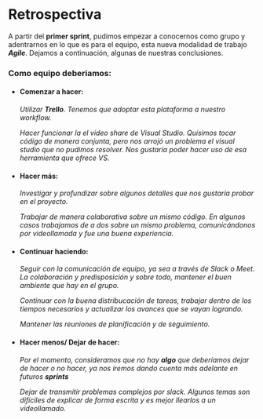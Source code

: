 # Retrospectiva

A partir del **primer sprint**, pudimos empezar a conocernos como grupo y adentrarnos en lo que es para el equipo, esta nueva modalidad de trabajo ***Agile***. Dejamos a continuación, algunas de nuestras conclusiones.
### Como equipo deberiamos:


- ####  Comenzar a hacer:
  _Utilizar **Trello**. Tenemos que adoptar esta plataforma a nuestro workflow._
  
  _Hacer funcionar la el video share de Visual Studio. Quisimos tocar código de manera conjunta, pero nos arrojó un problema el visual studio que no pudimos resolver. Nos gustaría poder hacer uso de esa herramienta que ofrece VS._


- #### Hacer más:
  _Investigar y profundizar sobre algunos detalles que nos gustaría probar en el proyecto._
  
  _Trabajar de manera colaborativa sobre un mismo código. En algunos casos trabajamos de a dos sobre un mismo problema, comunicándonos por videollamada y fue una buena experiencia._


- #### Continuar haciendo:
  _Seguir con la comunicación de equipo, ya sea a través de Slack o Meet. La colaboración y   predisposición y sobre todo, mantener el buen ambiente que hay en el grupo._
  
  _Continuar con la buena distribucación de tareas, trabajar dentro de los tiempos necesarios y actualizar los avances que se vayan logrando._
  
  _Mantener las reuniones de planificación y de seguimiento._

- #### Hacer menos/ Dejar de hacer:
  _Por el momento, consideramos que no hay **algo** que deberíamos dejar de hacer o no hacer, ya nos iremos dando cuenta más adelante en futuros **sprints**_
  
  _Dejar de transmitir problemas complejos por slack. Algunos temas son difíciles de explicar de forma escrita y es mejor llearlos a un videollamado._
  
  







